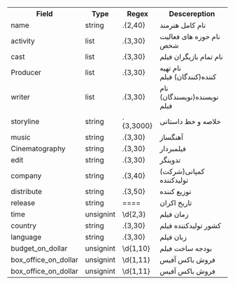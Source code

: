  <table>
  <tr>
    <th>Field</th>
    <th>Type</th>
    <th>Regex</th>
    <th>Descereption</th>
  </tr>
 
  <tr>
    <td>name</td>
    <td>string</td>
    <td>.{2,40}</td>
    <td>
    نام کامل هنرمند
    </td>
  </tr>
 
 
  <tr>
    <td>activity</td>
    <td>list</td>
    <td>.{3,30}</td>
    <td>
    نام حوزه های فعالیت شخص
    </td>
  </tr>
 
 
  <tr>
    <td>cast</td>
    <td>list</td>
    <td>.{3,30}</td>
    <td>
    نام تمام بازیگران فیلم
    </td>
  </tr>


  <tr>
    <td>Producer</td>
    <td>list</td>
    <td>.{3,30}</td>
    <td>
     نام تهیه کننده(کنندگان) فیلم 
    </td>
  </tr>


  <tr>
    <td>writer</td>
    <td>list</td>
    <td>.{3,30}</td>
    <td>
     نام نویسنده(نویسندگان) فیلم 
    </td>
  </tr>



  <tr>
    <td>storyline</td>
    <td>string</td>
    <td>.{3,3000}</td>
    <td>
     خلاصه و خط داستانی 
    </td>
  </tr>



  <tr>
    <td>music</td>
    <td>string</td>
    <td>.{3,30}</td>
    <td>
     آهنگساز 
    </td>
  </tr>
 
 
  <tr>
    <td>Cinematography</td>
    <td>string</td>
    <td>.{3,30}</td>
    <td>
     فیلمبردار 
    </td>
  </tr>
 
 
  <tr>
    <td>edit</td>
    <td>string</td>
    <td>.{3,30}</td>
    <td>
     تدوینگر 
    </td>
  </tr>
 
 
 
  <tr>
    <td>company</td>
    <td>string</td>
    <td>.{3,40}</td>
    <td>
     کمپانی(شرکت) تولیدکننده 
    </td>
  </tr>
 
 
 
 
  <tr>
    <td>distribute</td>
    <td>string</td>
    <td>.{3,50}</td>
    <td>
     توزیع کننده 
    </td>
  </tr>
 
 
  <tr>
    <td>release</td>
    <td>string</td>
    <td>====</td>
    <td>
     تاریخ اکران 
    </td>
  </tr>
 
 
  <tr>
    <td>time</td>
    <td>unsignint</td>
    <td>\d{2,3}</td>
    <td>
     زمان فیلم 
    </td>
  </tr>
 
 
  <tr>
    <td>country</td>
    <td>string</td>
    <td>.{3,30}</td>
    <td>
    کشور تولیدکننده فیلم 
    </td>
  </tr>
 
 
  <tr>
    <td>language</td>
    <td>string</td>
    <td>.{3,30}</td>
    <td>
    زبان فیلم 
    </td>
  </tr>
 
 
  <tr>
    <td>budget_on_dollar</td>
    <td>unsignint</td>
    <td>\d{1,10}</td>
    <td>
    بودجه ساخت فیلم 
    </td>
  </tr>
 
 
  <tr>
    <td>box_office_on_dollar</td>
    <td>unsignint</td>
    <td>\d{1,11}</td>
    <td>
    فروش باکس آفیس 
    </td>
  </tr>
 
 
 
 
  <tr>
    <td>box_office_on_dollar</td>
    <td>unsignint</td>
    <td>\d{1,11}</td>
    <td>
    فروش باکس آفیس 
    </td>
  </tr>
 
 </table>
